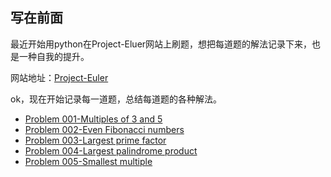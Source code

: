 ## 写在前面
最近开始用python在Project-Eluer网站上刷题，想把每道题的解法记录下来，也是一种自我的提升。

网站地址：[Project-Euler](https://projecteuler.net/)

ok，现在开始记录每一道题，总结每道题的各种解法。

* [Problem 001-Multiples of 3 and 5](https://github.com/Muxi-Li/Project-Euler/blob/master/markdownFiles/Problem%20001-Multiples%20of%203%20and%205.md)
* [Problem 002-Even Fibonacci numbers](https://github.com/Muxi-Li/Project-Euler/blob/master/markdownFiles/Problem%20002-Even%20Fibonacci%20numbers.md)
* [Problem 003-Largest prime factor](https://github.com/Muxi-Li/Project-Euler/blob/master/markdownFiles/Problem%20003-Largest%20prime%20factor.md)
* [Problem 004-Largest palindrome product](https://github.com/Muxi-Li/Project-Euler/blob/master/markdownFiles/Problem%20004-Largest%20palindrome%20product.md)
* [Problem 005-Smallest multiple](https://github.com/Muxi-Li/Project-Euler/blob/master/markdownFiles/Problem%20005-Smallest%20multiple.md)
